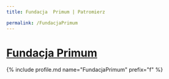 ```yaml
---
title: Fundacja  Primum | Patromierz

permalink: /FundacjaPrimum
---
```


# [Fundacja  Primum](https://patronite.pl/FundacjaPrimum)

{% include profile.md name="FundacjaPrimum" prefix="f" %}
